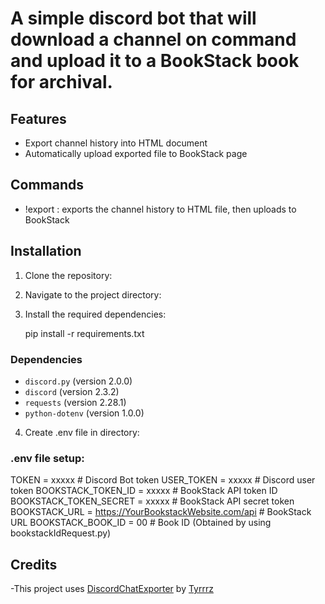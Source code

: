 # A simple discord bot that will download a channel on command and upload it to a BookStack book for archival.

## Features
- Export channel history into HTML document
- Automatically upload exported file to BookStack page

## Commands

- !export : exports the channel history to HTML file, then uploads to BookStack

## Installation

1. Clone the repository:

2. Navigate to the project directory:
    
3. Install the required dependencies:
    
    pip install -r requirements.txt

### Dependencies

- `discord.py` (version 2.0.0)
- `discord` (version 2.3.2)
- `requests` (version 2.28.1)
- `python-dotenv` (version 1.0.0)

4. Create .env file in directory:

### .env file setup:

TOKEN = xxxxx # Discord Bot token
USER_TOKEN = xxxxx  # Discord user token
BOOKSTACK_TOKEN_ID = xxxxx # BookStack API token ID
BOOKSTACK_TOKEN_SECRET = xxxxx  # BookStack API secret token
BOOKSTACK_URL = https://YourBookstackWebsite.com/api  # BookStack URL
BOOKSTACK_BOOK_ID = 00 # Book ID (Obtained by using bookstackIdRequest.py)


## Credits

-This project uses [DiscordChatExporter](https://github.com/Tyrrrz/DiscordChatExporter) by [Tyrrrz](https://github.com/Tyrrrz)